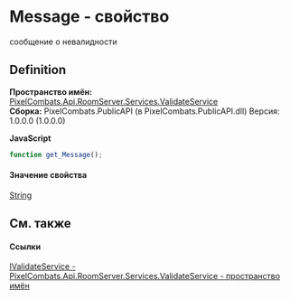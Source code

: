 # Message - свойство


сообщение о невалидности



## Definition
**Пространство имён:** <a href="82964d0a-399a-e04d-3897-35a99730f8a0">PixelCombats.Api.RoomServer.Services.ValidateService</a>  
**Сборка:** PixelCombats.PublicAPI (в PixelCombats.PublicAPI.dll) Версия: 1.0.0.0 (1.0.0.0)

**JavaScript**
``` JavaScript
function get_Message();

```



#### Значение свойства
<a href="https://learn.microsoft.com/dotnet/api/system.string" target="_blank" rel="noopener noreferrer">String</a>

## См. также


#### Ссылки
<a href="ff357d4e-ac5e-fd85-acf4-d9155be8d584">IValidateService - </a>  
<a href="82964d0a-399a-e04d-3897-35a99730f8a0">PixelCombats.Api.RoomServer.Services.ValidateService - пространство имён</a>  
